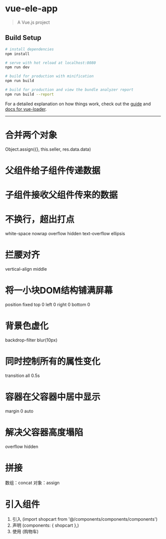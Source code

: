 # vue-ele-app

> A Vue.js project

## Build Setup

``` bash
# install dependencies
npm install

# serve with hot reload at localhost:8080
npm run dev

# build for production with minification
npm run build

# build for production and view the bundle analyzer report
npm run build --report
```

For a detailed explanation on how things work, check out the [guide](http://vuejs-templates.github.io/webpack/) and [docs for vue-loader](http://vuejs.github.io/vue-loader).


------------------------------------------------------------------------------------------------------

# 合并两个对象
  Object.assign({}, this.seller, res.data.data)


# 父组件给子组件传递数据
  <v-header :seller="seller"></v-header>

# 子组件接收父组件传来的数据  
  <script>
    export default {
      props: {
        seller: {
          type: Object,
          default: {}
        }
      }
    }
  </script>


# 不换行，超出打点
  white-space nowrap
  overflow hidden
  text-overflow ellipsis

# 拦腰对齐
  vertical-align middle

# 将一小块DOM结构铺满屏幕
  position fixed
  top 0
  left 0
  right 0
  bottom 0

# 背景色虚化
  backdrop-filter blur(10px)

# 同时控制所有的属性变化
  transition all 0.5s

# 容器在父容器中居中显示
  margin 0 auto

# 解决父容器高度塌陷
  overflow hidden

# 拼接
  数组：concat
  对象：assign

# 引入组件
  1. 引入 (import shopcart from '@/components/components/components')
  2. 声明 (components: {
            shopcart
          },)
  3. 使用 (<shopcart>购物车</shopcart>)
